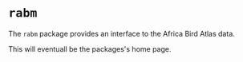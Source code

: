 # `rabm`

The `rabm` package provides an interface to the Africa Bird Atlas data.

This will eventuall be the packages's home page. 
